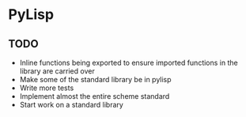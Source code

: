 # PyLisp

## TODO
* Inline functions being exported to ensure imported functions in the library are carried over
* Make some of the standard library be in pylisp
* Write more tests
* Implement almost the entire scheme standard
* Start work on a standard library
